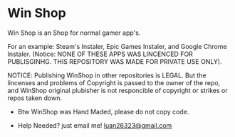 # Win Shop
 Win Shop is an Shop for normal gamer app's.

 For an example: Steam's Instaler, Epic Games Instaler, and Google Chrome Instaler. (Notice: NONE OF THESE APPS WAS LINCENCED FOR PUBLISGINHG. THIS REPOSITORY WAS MADE FOR PRIVATE USE ONLY).

 NOTICE: Publishing WinShop in other repositories is LEGAL. But the lincenses and problems of Copyright is passed to the owner of the repo, and WinShop original plubisher is not responcible of copyright or strikes or repos taken down. 

 - Btw WinShop was Hand Maded, please do not copy code. 

 - Help Needed? just email me! luan26323@gmail.com

